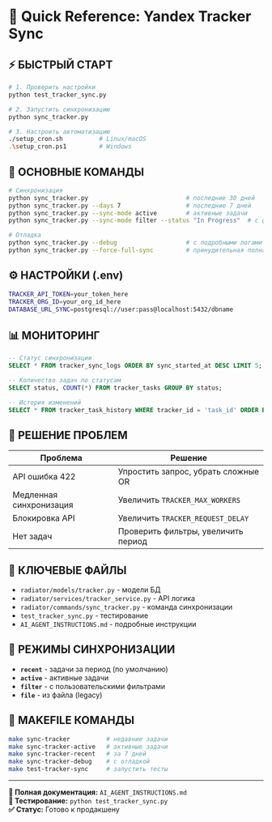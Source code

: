 # 🚀 Quick Reference: Yandex Tracker Sync

## ⚡ **БЫСТРЫЙ СТАРТ**

```bash
# 1. Проверить настройки
python test_tracker_sync.py

# 2. Запустить синхронизацию
python sync_tracker.py

# 3. Настроить автоматизацию
./setup_cron.sh          # Linux/macOS
.\setup_cron.ps1         # Windows
```

## 🔑 **ОСНОВНЫЕ КОМАНДЫ**

```bash
# Синхронизация
python sync_tracker.py                           # последние 30 дней
python sync_tracker.py --days 7                  # последние 7 дней
python sync_tracker.py --sync-mode active        # активные задачи
python sync_tracker.py --sync-mode filter --status "In Progress"  # с фильтром

# Отладка
python sync_tracker.py --debug                   # с подробными логами
python sync_tracker.py --force-full-sync         # принудительная полная синхронизация
```

## ⚙️ **НАСТРОЙКИ (.env)**

```bash
TRACKER_API_TOKEN=your_token_here
TRACKER_ORG_ID=your_org_id_here
DATABASE_URL_SYNC=postgresql://user:pass@localhost:5432/dbname
```

## 📊 **МОНИТОРИНГ**

```sql
-- Статус синхронизации
SELECT * FROM tracker_sync_logs ORDER BY sync_started_at DESC LIMIT 5;

-- Количество задач по статусам
SELECT status, COUNT(*) FROM tracker_tasks GROUP BY status;

-- История изменений
SELECT * FROM tracker_task_history WHERE tracker_id = 'task_id' ORDER BY start_date;
```

## 🚨 **РЕШЕНИЕ ПРОБЛЕМ**

| Проблема | Решение |
|----------|---------|
| API ошибка 422 | Упростить запрос, убрать сложные OR |
| Медленная синхронизация | Увеличить `TRACKER_MAX_WORKERS` |
| Блокировка API | Увеличить `TRACKER_REQUEST_DELAY` |
| Нет задач | Проверить фильтры, увеличить период |

## 📁 **КЛЮЧЕВЫЕ ФАЙЛЫ**

- `radiator/models/tracker.py` - модели БД
- `radiator/services/tracker_service.py` - API логика
- `radiator/commands/sync_tracker.py` - команда синхронизации
- `test_tracker_sync.py` - тестирование
- `AI_AGENT_INSTRUCTIONS.md` - подробные инструкции

## 🎯 **РЕЖИМЫ СИНХРОНИЗАЦИИ**

- **`recent`** - задачи за период (по умолчанию)
- **`active`** - активные задачи
- **`filter`** - с пользовательскими фильтрами
- **`file`** - из файла (legacy)

## 🔧 **MAKEFILE КОМАНДЫ**

```bash
make sync-tracker          # недавние задачи
make sync-tracker-active   # активные задачи
make sync-tracker-recent   # за 7 дней
make sync-tracker-debug    # с отладкой
make test-tracker-sync     # запустить тесты
```

---
**📖 Полная документация:** `AI_AGENT_INSTRUCTIONS.md`  
**🧪 Тестирование:** `python test_tracker_sync.py`  
**✅ Статус:** Готово к продакшену
